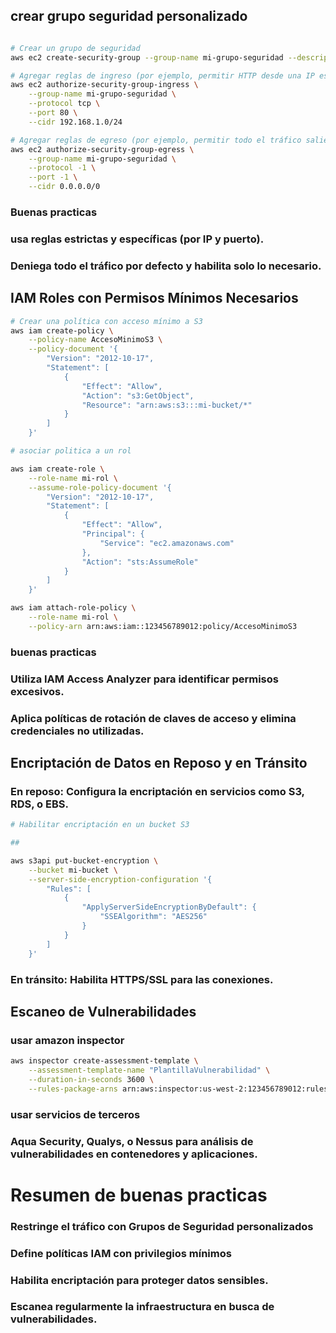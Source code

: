 ## crear grupo seguridad personalizado

```bash

# Crear un grupo de seguridad
aws ec2 create-security-group --group-name mi-grupo-seguridad --description "SG personalizado"

# Agregar reglas de ingreso (por ejemplo, permitir HTTP desde una IP específica)
aws ec2 authorize-security-group-ingress \
    --group-name mi-grupo-seguridad \
    --protocol tcp \
    --port 80 \
    --cidr 192.168.1.0/24

# Agregar reglas de egreso (por ejemplo, permitir todo el tráfico saliente)
aws ec2 authorize-security-group-egress \
    --group-name mi-grupo-seguridad \
    --protocol -1 \
    --port -1 \
    --cidr 0.0.0.0/0

```
### Buenas practicas

### usa reglas estrictas y específicas (por IP y puerto).
### Deniega todo el tráfico por defecto y habilita solo lo necesario.

## IAM Roles con Permisos Mínimos Necesarios

```bash
# Crear una política con acceso mínimo a S3
aws iam create-policy \
    --policy-name AccesoMinimoS3 \
    --policy-document '{
        "Version": "2012-10-17",
        "Statement": [
            {
                "Effect": "Allow",
                "Action": "s3:GetObject",
                "Resource": "arn:aws:s3:::mi-bucket/*"
            }
        ]
    }'

# asociar politica a un rol 

aws iam create-role \
    --role-name mi-rol \
    --assume-role-policy-document '{
        "Version": "2012-10-17",
        "Statement": [
            {
                "Effect": "Allow",
                "Principal": {
                    "Service": "ec2.amazonaws.com"
                },
                "Action": "sts:AssumeRole"
            }
        ]
    }'

aws iam attach-role-policy \
    --role-name mi-rol \
    --policy-arn arn:aws:iam::123456789012:policy/AccesoMinimoS3

```
### buenas practicas

### Utiliza IAM Access Analyzer para identificar permisos excesivos.
### Aplica políticas de rotación de claves de acceso y elimina credenciales no utilizadas.


## Encriptación de Datos en Reposo y en Tránsito

### En reposo: Configura la encriptación en servicios como S3, RDS, o EBS.

```bash
# Habilitar encriptación en un bucket S3

## 

aws s3api put-bucket-encryption \
    --bucket mi-bucket \
    --server-side-encryption-configuration '{
        "Rules": [
            {
                "ApplyServerSideEncryptionByDefault": {
                    "SSEAlgorithm": "AES256"
                }
            }
        ]
    }'

```

### En tránsito: Habilita HTTPS/SSL para las conexiones.



## Escaneo de Vulnerabilidades
### usar amazon inspector

```bash
aws inspector create-assessment-template \
    --assessment-template-name "PlantillaVulnerabilidad" \
    --duration-in-seconds 3600 \
    --rules-package-arns arn:aws:inspector:us-west-2:123456789012:rulespackage/0-ABCXYZ
```
### usar servicios de terceros
### Aqua Security, Qualys, o Nessus para análisis de vulnerabilidades en contenedores y aplicaciones.

# Resumen de buenas practicas

### Restringe el tráfico con Grupos de Seguridad personalizados
### Define políticas IAM con privilegios mínimos
### Habilita encriptación para proteger datos sensibles.
### Escanea regularmente la infraestructura en busca de vulnerabilidades.

